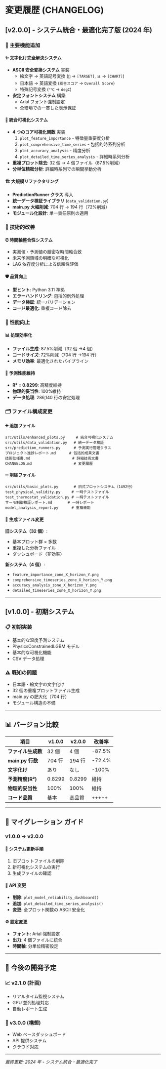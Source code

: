 # 変更履歴 (CHANGELOG)

## [v2.0.0] - システム統合・最適化完了版 (2024 年)

### 🎯 **主要機能追加**

#### ✨ **文字化け完全解決システム**

- **ASCII 安全変換システム** 実装
  - 絵文字 → 英語記号変換 (`🎯` → `[TARGET]`, `📊` → `[CHART]`)
  - 日本語 → 英語変換 (`総合スコア` → `Overall Score`)
  - 特殊記号変換 (`°℃` → `degC`)
- **安定フォントシステム** 構築
  - Arial フォント強制設定
  - 全環境での一貫した表示保証

#### 🎨 **統合可視化システム**

- **4 つのコア可視化関数** 実装
  1. `plot_feature_importance` - 特徴量重要度分析
  2. `plot_comprehensive_time_series` - 包括的時系列分析
  3. `plot_accuracy_analysis` - 精度分析
  4. `plot_detailed_time_series_analysis` - 詳細時系列分析
- **重複プロット除去**: 32 個 → 4 個ファイル（87.5%削減）
- **分単位精密分析**: 詳細時系列での瞬間挙動分析

#### 🏗️ **大規模リファクタリング**

- **PredictionRunner クラス** 導入
- **統一データ検証ライブラリ** (`data_validation.py`)
- **main.py 大幅削減**: 704 行 → 194 行（72%削減）
- **モジュール化設計**: 単一責任原則の適用

### 🔧 **技術的改善**

#### ⏰ **時間軸整合性システム**

- 実測値・予測値の厳密な時間軸合致
- 未来予測領域の明確な可視化
- LAG 依存度分析による信頼性評価

#### 🛡️ **品質向上**

- **型ヒント**: Python 3.11 準拠
- **エラーハンドリング**: 包括的例外処理
- **データ検証**: 統一バリデーション
- **コード最適化**: 重複コード除去

### 🚀 **性能向上**

#### 📊 **処理効率化**

- **ファイル生成**: 87.5%削減（32 個 →4 個）
- **コードサイズ**: 72%削減（704 行 →194 行）
- **メモリ効率**: 最適化されたパイプライン

#### 🎯 **予測性能維持**

- **R² = 0.8299**: 高精度維持
- **物理的妥当性**: 100%維持
- **データ処理**: 286,140 行の安定処理

### 🗂️ **ファイル構成変更**

#### ➕ **追加ファイル**

```
src/utils/enhanced_plots.py     # 統合可視化システム
src/utils/data_validation.py   # 統一データ検証
src/prediction_runners.py      # 予測実行管理クラス
プロジェクト進捗レポート.md      # 包括的成果文書
技術仕様書.md                   # 詳細技術文書
CHANGELOG.md                   # 変更履歴
```

#### ➖ **削除ファイル**

```
src/utils/basic_plots.py       # 旧式プロットシステム（1492行）
test_physical_validity.py     # 一時テストファイル
test_thermostat_validation.py # 一時テストファイル
サーモ制御検証レポート.md       # 一時レポート
model_analysis_report.py      # 重複機能
```

#### 🔄 **生成ファイル変更**

**旧システム（32 個）**:

- 基本プロット群 × 多数
- 重複した分析ファイル
- ダッシュボード（非効率）

**新システム（4 個）**:

- `feature_importance_zone_X_horizon_Y.png`
- `comprehensive_timeseries_zone_X_horizon_Y.png`
- `accuracy_analysis_zone_X_horizon_Y.png`
- `detailed_timeseries_zone_X_horizon_Y.png`

---

## [v1.0.0] - 初期システム

### 📋 **初期実装**

- 基本的な温度予測システム
- PhysicsConstrainedLGBM モデル
- 基本的な可視化機能
- CSV データ処理

### ⚠️ **既知の問題**

- 日本語・絵文字の文字化け
- 32 個の重複プロットファイル生成
- main.py の肥大化（704 行）
- モジュール構造の不備

---

## 📊 **バージョン比較**

| 項目               | v1.0.0 | v2.0.0 | 改善率 |
| ------------------ | ------ | ------ | ------ |
| **ファイル生成数** | 32 個  | 4 個   | -87.5% |
| **main.py 行数**   | 704 行 | 194 行 | -72.4% |
| **文字化け**       | あり   | なし   | -100%  |
| **予測精度(R²)**   | 0.8299 | 0.8299 | 維持   |
| **物理的妥当性**   | 100%   | 100%   | 維持   |
| **コード品質**     | 基本   | 高品質 | +++++  |

---

## 🎯 **マイグレーション ガイド**

### v1.0.0 → v2.0.0

#### 🔄 **システム更新手順**

1. 旧プロットファイルの削除
2. 新可視化システムの実行
3. 生成ファイルの確認

#### 📝 **API 変更**

- **削除**: `plot_model_reliability_dashboard()`
- **追加**: `plot_detailed_time_series_analysis()`
- **変更**: 全プロット関数の ASCII 安全化

#### ⚙️ **設定変更**

- **フォント**: Arial 強制設定
- **出力**: 4 個ファイルに統合
- **時間軸**: 分単位精密設定

---

## 🚀 **今後の開発予定**

### 📈 **v2.1.0 (計画)**

- リアルタイム監視システム
- GPU 並列処理対応
- 自動レポート生成

### 🔮 **v3.0.0 (構想)**

- Web ベースダッシュボード
- API 提供システム
- クラウド対応

---

_最終更新: 2024 年 - システム統合・最適化完了_
